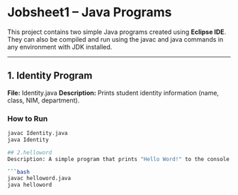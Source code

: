 # Jobsheet1 – Java Programs

This project contains two simple Java programs created using **Eclipse IDE**.  
They can also be compiled and run using the javac and java commands in any environment with JDK installed.

---

## 1. Identity Program
**File:** Identity.java 
**Description:** Prints student identity information (name, class, NIM, department).
### How to Run
```bash
javac Identity.java
java Identity

## 2.helloword
Description: A simple program that prints "Hello Word!" to the console.

```bash
javac helloword.java
java helloword
